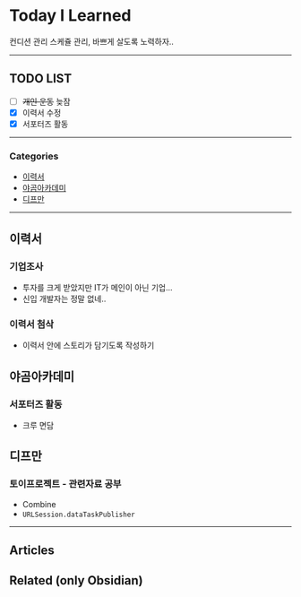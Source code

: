 
# Today I Learned
컨디션 관리 스케쥴 관리, 바쁘게 살도록 노력하자..

---

## TODO LIST
- [ ] ~~개인 운동~~ 늦잠
- [x] 이력서 수정
- [x] 서포터즈 활동

---

### Categories
- [이력서](#이력서)
- [야곰아카데미](#야곰아카데미)
- [디프만](#디프만)

---

## 이력서
### 기업조사
* 투자를 크게 받았지만 IT가 메인이 아닌 기업...
* 신입 개발자는 정말 없네..

### 이력서 첨삭
* 이력서 안에 스토리가 담기도록 작성하기

## 야곰아카데미
### 서포터즈 활동
* 크루 면담

## 디프만
### 토이프로젝트 - 관련자료 공부
* Combine
* `URLSession.dataTaskPublisher`

---

## Articles

## Related (only Obsidian)